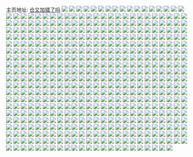 主页地址: [仓又加错了吗](https://weibo.com/u/2311704047) 
![](https://wx4.sinaimg.cn/mw2000/89c9cdefly1h9qezteb8qj21s02dchdt.jpg) 
![](https://wx4.sinaimg.cn/mw2000/89c9cdefly1h9qezuk4lmj22dc1s01kz.jpg) 
![](https://wx4.sinaimg.cn/mw2000/89c9cdefly1h9i42a53oaj22bz35su0y.jpg) 
![](https://wx4.sinaimg.cn/mw2000/89c9cdefly1h9i42bea6hj22c0340kjn.jpg) 
![](https://wx4.sinaimg.cn/mw2000/89c9cdefly1h9i42c28crj22c02c0x6p.jpg) 
![](https://wx4.sinaimg.cn/mw2000/89c9cdefly1h9i428u4fjj22c033z1kz.jpg) 
![](https://wx4.sinaimg.cn/mw2000/89c9cdefly1h9i42cxpouj21sc2dsqv5.jpg) 
![](https://wx4.sinaimg.cn/mw2000/89c9cdefly1h9i42e9kuoj22c0340qv7.jpg) 
![](https://wx4.sinaimg.cn/mw2000/89c9cdefly1h9i42fl4u0j22dc1s07wi.jpg) 
![](https://wx4.sinaimg.cn/mw2000/89c9cdefly1h9i42hqiljj22c0340b2c.jpg) 
![](https://wx4.sinaimg.cn/mw2000/89c9cdefly1h9i42k7mk2j22c0340npg.jpg) 
![](https://wx4.sinaimg.cn/mw2000/89c9cdefly1h9i42lyijwj21s02dc1ky.jpg) 
![](https://wx4.sinaimg.cn/mw2000/89c9cdefly1h9i42n1wv8j21s02dcu0x.jpg) 
![](https://wx4.sinaimg.cn/mw2000/89c9cdefly1h9i42oq44ij22c03401kz.jpg) 
![](https://wx4.sinaimg.cn/mw2000/89c9cdefly1h9i42qc6hdj22c0340qv7.jpg) 
![](https://wx4.sinaimg.cn/mw2000/89c9cdefly1h9i42s4rx0j22ps1j0qv5.jpg) 
![](https://wx4.sinaimg.cn/mw2000/89c9cdefly1h9i42sikwjj22ps1j0x6p.jpg) 
![](https://wx4.sinaimg.cn/mw2000/89c9cdefly1h9i42uc369j22c0340u0y.jpg) 
![](https://wx4.sinaimg.cn/mw2000/89c9cdefly1h9i42vghzcj22dc1s0b29.jpg) 
![](https://wx4.sinaimg.cn/mw2000/89c9cdefly1h8nknqzj4pj20tx1o5woq.jpg) 
![](https://wx4.sinaimg.cn/mw2000/89c9cdefly1h7ogd71exqj22c03404qr.jpg) 
![](https://wx4.sinaimg.cn/mw2000/89c9cdefly1h7ogd8zt8oj22c03401kz.jpg) 
![](https://wx4.sinaimg.cn/mw2000/89c9cdefly1h7ogdb7884j22c03407wj.jpg) 
![](https://wx4.sinaimg.cn/mw2000/89c9cdefly1h7ogdd6z3aj22c0340x6q.jpg) 
![](https://wx4.sinaimg.cn/mw2000/89c9cdefly1h7ogdg67lyj22c0340u0y.jpg) 
![](https://wx4.sinaimg.cn/mw2000/89c9cdefly1h7ogdhvim8j22c0340npe.jpg) 
![](https://wx4.sinaimg.cn/mw2000/89c9cdefly1h7ogdk320jj22c0340kjm.jpg) 
![](https://wx4.sinaimg.cn/mw2000/89c9cdefly1h7ogd52z9wj22c0340npe.jpg) 
![](https://wx4.sinaimg.cn/mw2000/89c9cdefly1h7ogdm8v5cj22c0340e82.jpg) 
![](https://wx4.sinaimg.cn/mw2000/89c9cdefly1h7ifo24y7aj22c0340x6q.jpg) 
![](https://wx4.sinaimg.cn/mw2000/89c9cdefly1h7ifo3m7voj22c03407wj.jpg) 
![](https://wx4.sinaimg.cn/mw2000/89c9cdefly1h5mu38valgj21kw1kwwnd.jpg) 
![](https://wx4.sinaimg.cn/mw2000/89c9cdefly1h5eo68v53dj20u014042q.jpg) 
![](https://wx4.sinaimg.cn/mw2000/89c9cdefly1h5eo69a8u1j20u0140q90.jpg) 
![](https://wx4.sinaimg.cn/mw2000/89c9cdefly1h5eo69pbg6j20u01400xh.jpg) 
![](https://wx4.sinaimg.cn/mw2000/89c9cdefly1h5eo6a1xl4j20ny0ny0x6.jpg) 
![](https://wx4.sinaimg.cn/mw2000/89c9cdefly1h5eo6ag5pmj20qj0qjdl5.jpg) 
![](https://wx4.sinaimg.cn/mw2000/89c9cdefly1h5eo6b8y3fj20qz0qz0y4.jpg) 
![](https://wx4.sinaimg.cn/mw2000/89c9cdefly1h59rmxlepnj20u00u0dnr.jpg) 
![](https://wx4.sinaimg.cn/mw2000/89c9cdefly1h59rmy5bvrj20u0140n47.jpg) 
![](https://wx4.sinaimg.cn/mw2000/89c9cdefly1h59rn8q3osj20u01syjyi.jpg) 
![](https://wx4.sinaimg.cn/mw2000/89c9cdefly1h59rnltgwrj20u0140dp4.jpg) 
![](https://wx4.sinaimg.cn/mw2000/89c9cdefly1h4siwm6ushj20u01syjvh.jpg) 
![](https://wx4.sinaimg.cn/mw2000/89c9cdefly1h4jnn62qqbj20wi0vygob.jpg) 
![](https://wx4.sinaimg.cn/mw2000/89c9cdefly1h480lv0948j22c03401kz.jpg) 
![](https://wx4.sinaimg.cn/mw2000/89c9cdefly1h33191q5xwj222a22a7wh.jpg) 
![](https://wx4.sinaimg.cn/mw2000/89c9cdefly1h33190j9ovj235s2dn1ky.jpg) 
![](https://wx4.sinaimg.cn/mw2000/89c9cdefly1h331949l81j22402407wi.jpg) 
![](https://wx4.sinaimg.cn/mw2000/89c9cdefly1h2iqqgiclxj22c0340kjl.jpg) 
![](https://wx4.sinaimg.cn/mw2000/89c9cdefly1h2iqqha6wkj22c0340b29.jpg) 
![](https://wx4.sinaimg.cn/mw2000/89c9cdefly1h2iqqixtvzj22c02c0b2a.jpg) 
![](https://wx4.sinaimg.cn/mw2000/89c9cdefly1h2iqqkg1n8j22c02c0e81.jpg) 
![](https://wx4.sinaimg.cn/mw2000/89c9cdefly1h2iqql9nuaj21vt1vt7wh.jpg) 
![](https://wx4.sinaimg.cn/mw2000/89c9cdefly1h2iqqr7oirj222s22sb29.jpg) 
![](https://wx4.sinaimg.cn/mw2000/89c9cdefly1h2iqqntg99j21kw1kwkjl.jpg) 
![](https://wx4.sinaimg.cn/mw2000/89c9cdefly1h2iqqog68yj21eg1eg1kx.jpg) 
![](https://wx4.sinaimg.cn/mw2000/89c9cdefly1h2iqqm6877j22c02e0qv5.jpg) 
![](https://wx4.sinaimg.cn/mw2000/89c9cdefly1h2iqqn0ib1j21kw1kw4qp.jpg) 
![](https://wx4.sinaimg.cn/mw2000/89c9cdefly1h2615ma3efj21kw11x7oe.jpg) 
![](https://wx4.sinaimg.cn/mw2000/89c9cdefly1h2615jk4mnj21kw11xtqc.jpg) 
![](https://wx4.sinaimg.cn/mw2000/89c9cdefly1h2615kksu2j21kw11xdul.jpg) 
![](https://wx4.sinaimg.cn/mw2000/89c9cdefly1h2615hw212j20ki0kiwi0.jpg) 
![](https://wx4.sinaimg.cn/mw2000/89c9cdefly1h1wtkckt7vj20wi1yctoz.jpg) 
![](https://wx4.sinaimg.cn/mw2000/89c9cdefly1h1c5kx1iufj21rz1rzb2a.jpg) 
![](https://wx4.sinaimg.cn/mw2000/89c9cdefly1h1c5l0hxq4j21rz1rzb2a.jpg) 
![](https://wx4.sinaimg.cn/mw2000/89c9cdefly1h1c5l2x1uvj21rz1rzhdu.jpg) 
![](https://wx4.sinaimg.cn/mw2000/89c9cdefly1h1c5l4scofj21s01rznpe.jpg) 
![](https://wx4.sinaimg.cn/mw2000/89c9cdefly1h1c5knw06yj21ly1ly7wh.jpg) 
![](https://wx4.sinaimg.cn/mw2000/89c9cdefly1h1c5l67tajj21rz1rz7wi.jpg) 
![](https://wx4.sinaimg.cn/mw2000/89c9cdefly1h1c5l8240mj21rz1rze81.jpg) 
![](https://wx4.sinaimg.cn/mw2000/89c9cdefly1h1c5kvcc9fj21rz1rze81.jpg) 
![](https://wx4.sinaimg.cn/mw2000/89c9cdefly1h1c5la9gqej21s01s07wi.jpg) 
![](https://wx4.sinaimg.cn/mw2000/89c9cdefly1h15zd88aqvj21sc2ds4n9.jpg) 
![](https://wx4.sinaimg.cn/mw2000/89c9cdefly1h15zd8mzocj21sc2ds7to.jpg) 
![](https://wx4.sinaimg.cn/mw2000/89c9cdefly1h15zd9a8xxj21sc2dsnpd.jpg) 
![](https://wx4.sinaimg.cn/mw2000/89c9cdefly1h15zdagrg4j21sc2dsnpd.jpg) 
![](https://wx4.sinaimg.cn/mw2000/89c9cdefly1h15zdb4q23j216o1kw7f6.jpg) 
![](https://wx4.sinaimg.cn/mw2000/89c9cdefly1h15zdbg7opj21sc2dsh7o.jpg) 
![](https://wx4.sinaimg.cn/mw2000/89c9cdefly1h15zd7sytxj20wi1cqwx3.jpg) 
![](https://wx4.sinaimg.cn/mw2000/89c9cdefgy1h0fh1pkbhuj22c03401ky.jpg) 
![](https://wx4.sinaimg.cn/mw2000/89c9cdefgy1h0fh1oiwx0j22c03401ky.jpg) 
![](https://wx4.sinaimg.cn/mw2000/89c9cdefgy1h0fh1qmp6zj22c0340x6p.jpg) 
![](https://wx4.sinaimg.cn/mw2000/89c9cdefgy1h0b345cqkmj21sc1indzl.jpg) 
![](https://wx4.sinaimg.cn/mw2000/89c9cdefgy1h0b345v3xnj21sb1jcqnc.jpg) 
![](https://wx4.sinaimg.cn/mw2000/89c9cdefgy1h0b346awe2j21sb1jak9f.jpg) 
![](https://wx4.sinaimg.cn/mw2000/89c9cdefgy1h0b346smurj21sb1mdh4c.jpg) 
![](https://wx4.sinaimg.cn/mw2000/89c9cdefgy1h0b347f16sj20wi0wh10h.jpg) 
![](https://wx4.sinaimg.cn/mw2000/89c9cdefgy1h0b3480ji4j20w20w2qae.jpg) 
![](https://wx4.sinaimg.cn/mw2000/89c9cdefgy1h0b348jgxwj20wi0wi10d.jpg) 
![](https://wx4.sinaimg.cn/mw2000/89c9cdefgy1h0b349a6z9j20wi17bak5.jpg) 
![](https://wx4.sinaimg.cn/mw2000/89c9cdefgy1h03rcatxybj21900u0h6t.jpg) 
![](https://wx4.sinaimg.cn/mw2000/89c9cdefgy1h03rc9cw6nj23402bznpf.jpg) 
![](https://wx4.sinaimg.cn/mw2000/89c9cdefgy1h03rcc3u9bj23402c0u0y.jpg) 
![](https://wx4.sinaimg.cn/mw2000/89c9cdefgy1h03rcde8onj23402c0hdu.jpg) 
![](https://wx4.sinaimg.cn/mw2000/89c9cdefly1gz4tmdxp2lj2278277x6p.jpg) 
![](https://wx4.sinaimg.cn/mw2000/89c9cdefly1gz4tmeoo7hj21a91a9nhn.jpg) 
![](https://wx4.sinaimg.cn/mw2000/89c9cdefly1gz4tmfljqnj21yf1yekjl.jpg) 
![](https://wx4.sinaimg.cn/mw2000/89c9cdefly1gz4tmgorg9j220a20aqv5.jpg) 
![](https://wx4.sinaimg.cn/mw2000/89c9cdefly1gz4tmjnq28j21k81k81kx.jpg) 
![](https://wx4.sinaimg.cn/mw2000/89c9cdefly1gz4tmifqfpj221k2q3b2a.jpg) 
![](https://wx4.sinaimg.cn/mw2000/89c9cdefly1gz4tml1kegj21kw1kwhd2.jpg) 
![](https://wx4.sinaimg.cn/mw2000/89c9cdefly1gz4tmmhvxuj22c02c07wi.jpg) 
![](https://wx4.sinaimg.cn/mw2000/89c9cdefly1gz4tmnhw3ej21w11w11kx.jpg) 
![](https://wx4.sinaimg.cn/mw2000/89c9cdefly1gz4tmcfqq6j22c02c04qq.jpg) 
![](https://wx4.sinaimg.cn/mw2000/89c9cdefly1gyvvbw41igj20y00y0wp4.jpg) 
![](https://wx4.sinaimg.cn/mw2000/89c9cdefly1gyvvc2ryxoj22c02bz1kx.jpg) 
![](https://wx4.sinaimg.cn/mw2000/89c9cdefly1gyvvc0tbd0j216o16naum.jpg) 
![](https://wx4.sinaimg.cn/mw2000/89c9cdefly1gyvvbwp2kej21tb1tb4qp.jpg) 
![](https://wx4.sinaimg.cn/mw2000/89c9cdefly1gyvvbz92grj22c02bz4qq.jpg) 
![](https://wx4.sinaimg.cn/mw2000/89c9cdefly1gyvvbxtyrqj22c02bz7wh.jpg) 
![](https://wx4.sinaimg.cn/mw2000/89c9cdefly1gyvvbvinxwj22c02bzkjm.jpg) 
![](https://wx4.sinaimg.cn/mw2000/89c9cdefly1gyvvc0a42wj22bz2bz1kx.jpg) 
![](https://wx4.sinaimg.cn/mw2000/89c9cdefly1gyvvc1o4bfj21kw1kv4qp.jpg) 
![](https://wx4.sinaimg.cn/mw2000/89c9cdefly1gypvtch16sj20tj0army3.jpg) 
![](https://wx4.sinaimg.cn/mw2000/89c9cdefly1gylt5jgp42j21i21i21ky.jpg) 
![](https://wx4.sinaimg.cn/mw2000/89c9cdefly1gylt5gs2anj2186186e81.jpg) 
![](https://wx4.sinaimg.cn/mw2000/89c9cdefly1gylt5kn6wfj21le1leb2a.jpg) 
![](https://wx4.sinaimg.cn/mw2000/89c9cdefly1gylt5ld4hlj210u10u1jj.jpg) 
![](https://wx4.sinaimg.cn/mw2000/89c9cdefly1gylt5mtfa7j21s02dcu0z.jpg) 
![](https://wx4.sinaimg.cn/mw2000/89c9cdefly1gylt5i5lydj22db1rzhdv.jpg) 
![](https://wx4.sinaimg.cn/mw2000/89c9cdefly1gylt6e6zp6j21rz1rzqv6.jpg) 
![](https://wx4.sinaimg.cn/mw2000/89c9cdefly1gylt6fvxokj22db1rzqv7.jpg) 
![](https://wx4.sinaimg.cn/mw2000/89c9cdefly1gylt6hb5x3j21nl1nle82.jpg) 
![](https://wx4.sinaimg.cn/mw2000/89c9cdefly1gyjdcmp9abj215r15rh1x.jpg) 
![](https://wx4.sinaimg.cn/mw2000/89c9cdefly1gyjdcnr6d4j21sc2ds1kx.jpg) 
![](https://wx4.sinaimg.cn/mw2000/89c9cdefly1gyjdcpax43j21sb21ux6p.jpg) 
![](https://wx4.sinaimg.cn/mw2000/89c9cdefly1gyjdcm66rhj21sc1scnpd.jpg) 
![](https://wx4.sinaimg.cn/mw2000/89c9cdefly1gyjdcqullgj20tz13zgxh.jpg) 
![](https://wx4.sinaimg.cn/mw2000/89c9cdefly1gyjdcq0carj20ok0oj45t.jpg) 
![](https://wx4.sinaimg.cn/mw2000/89c9cdefly1gyjdcrfod1j20ok1asdpy.jpg) 
![](https://wx4.sinaimg.cn/mw2000/89c9cdefly1gyjdcs7etdj20oj0wqtfj.jpg) 
![](https://wx4.sinaimg.cn/mw2000/89c9cdefly1gyjdcruvh1j20oj0wpwm8.jpg) 
![](https://wx4.sinaimg.cn/mw2000/89c9cdefly1gxzogd5p8ej21sy0u0n3w.jpg) 
![](https://wx4.sinaimg.cn/mw2000/89c9cdefly1gxzogxh1zpj21sy0u0gpo.jpg) 
![](https://wx4.sinaimg.cn/mw2000/89c9cdefly1gxzoh5x85mj21sy0u0n0t.jpg) 
![](https://wx4.sinaimg.cn/mw2000/89c9cdefly1gxzohoo5icj21sy0u0n0v.jpg) 
![](https://wx4.sinaimg.cn/mw2000/89c9cdefly1gxzoihbqjqj21sy0u0jvh.jpg) 
![](https://wx4.sinaimg.cn/mw2000/89c9cdefly1gxzoibvi07j21sy0u0gpx.jpg) 
![](https://wx4.sinaimg.cn/mw2000/89c9cdefly1gxzoimd6urj21sy0u010y.jpg) 
![](https://wx4.sinaimg.cn/mw2000/89c9cdefly1gxzog6e2soj21sy0u00yu.jpg) 
![](https://wx4.sinaimg.cn/mw2000/89c9cdefly1gxzoirb7d4j21sy0u0446.jpg) 
![](https://wx4.sinaimg.cn/mw2000/89c9cdefly1gxzoiwdu1kj21sy0u0dlk.jpg) 
![](https://wx4.sinaimg.cn/mw2000/89c9cdefly1gxs6nvpz4sj20wi1ychdt.jpg) 
![](https://wx4.sinaimg.cn/mw2000/89c9cdefly1gxs6ntgbnnj20wi1yctrb.jpg) 
![](https://wx4.sinaimg.cn/mw2000/89c9cdefly1gxs6nx4m61j20wi1yc7wh.jpg) 
![](https://wx4.sinaimg.cn/mw2000/89c9cdefly1gxq6xi5ofcj20u01hc4b2.jpg) 
![](https://wx4.sinaimg.cn/mw2000/89c9cdefly1gxp684itpuj21c91schdt.jpg) 
![](https://wx4.sinaimg.cn/mw2000/89c9cdefly1gxp69ge1e4j22db1rye81.jpg) 
![](https://wx4.sinaimg.cn/mw2000/89c9cdefly1gxp696scj8j22db1rze81.jpg) 
![](https://wx4.sinaimg.cn/mw2000/89c9cdefly1gxp68qyl8uj22db1rze81.jpg) 
![](https://wx4.sinaimg.cn/mw2000/89c9cdefly1gxp69tanihj22db1ryu0x.jpg) 
![](https://wx4.sinaimg.cn/mw2000/89c9cdefly1gxp68xyrb1j22db1rzhdt.jpg) 
![](https://wx4.sinaimg.cn/mw2000/89c9cdefly1gxp67yqjfaj22db1rzx6p.jpg) 
![](https://wx4.sinaimg.cn/mw2000/89c9cdefly1gxp68lp2tjj22db1rzkjl.jpg) 
![](https://wx4.sinaimg.cn/mw2000/89c9cdefly1gxp69zzlltj22db1rz1ky.jpg) 
![](https://wx4.sinaimg.cn/mw2000/89c9cdefly1gxp68g5vpqj21rh1rhhdt.jpg) 
![](https://wx4.sinaimg.cn/mw2000/89c9cdefly1gxp68ajlqgj21c91scb29.jpg) 
![](https://wx4.sinaimg.cn/mw2000/89c9cdefly1gxp6a9xhkcj22db1rzu0x.jpg) 
![](https://wx4.sinaimg.cn/mw2000/89c9cdefly1gwwdw7449kj20u00u0n2x.jpg) 
![](https://wx4.sinaimg.cn/mw2000/89c9cdefly1gwwdw84mh3j20u00u0afs.jpg) 
![](https://wx4.sinaimg.cn/mw2000/89c9cdefly1gwwdw8j80yj20u00u0wkc.jpg) 
![](https://wx4.sinaimg.cn/mw2000/89c9cdefly1gwwdwdmff7j20u014046x.jpg) 
![](https://wx4.sinaimg.cn/mw2000/89c9cdefly1gwwdwf12y9j20u014046s.jpg) 
![](https://wx4.sinaimg.cn/mw2000/89c9cdefly1gwwdw90a85j20u00u0tfd.jpg) 
![](https://wx4.sinaimg.cn/mw2000/89c9cdefly1gwwdw9lhxtj20u00u00yz.jpg) 
![](https://wx4.sinaimg.cn/mw2000/89c9cdefly1gwwdwaq465j20u00u0ah6.jpg) 
![](https://wx4.sinaimg.cn/mw2000/89c9cdefly1gwwdwc4jwkj20u00u0qaf.jpg) 
![](https://wx4.sinaimg.cn/mw2000/89c9cdefly1gwhd8tmxyoj21400u0jwc.jpg) 
![](https://wx4.sinaimg.cn/mw2000/89c9cdefly1gwhd8upht4j20u014042q.jpg) 
![](https://wx4.sinaimg.cn/mw2000/89c9cdefly1gwhd8v4geyj20u014079r.jpg) 
![](https://wx4.sinaimg.cn/mw2000/89c9cdefly1gwhd8szf5oj20u01407au.jpg) 
![](https://wx4.sinaimg.cn/mw2000/89c9cdefly1gwhd8vx1bvj21400u0jx7.jpg) 
![](https://wx4.sinaimg.cn/mw2000/89c9cdefly1gwhd8ws3rrj20u0140gyo.jpg) 
![](https://wx4.sinaimg.cn/mw2000/89c9cdefly1gwhd8xxlsoj20u0140dsw.jpg) 
![](https://wx4.sinaimg.cn/mw2000/89c9cdefly1gwhd8yvy8ej21400u0qdv.jpg) 
![](https://wx4.sinaimg.cn/mw2000/89c9cdefly1gwhd900oaxj20u0140wpf.jpg) 
![](https://wx4.sinaimg.cn/mw2000/002wrFP9gy1gvhufrireij62c02c0nna02.jpg) 
![](https://wx4.sinaimg.cn/mw2000/002wrFP9gy1gvhufu31oij62c02c0qv502.jpg) 
![](https://wx4.sinaimg.cn/mw2000/002wrFP9gy1gvhufxnkr5j62c02c0kcm02.jpg) 
![](https://wx4.sinaimg.cn/mw2000/002wrFP9gy1gvhufz0uiij62c02c0u0s02.jpg) 
![](https://wx4.sinaimg.cn/mw2000/002wrFP9gy1guxerrowq8j62c0340u0z02.jpg) 
![](https://wx4.sinaimg.cn/mw2000/002wrFP9gy1gum3s73qd9j60u0140tfa02.jpg) 
![](https://wx4.sinaimg.cn/mw2000/002wrFP9gy1gum3s7u8xqj60u01400z502.jpg) 
![](https://wx4.sinaimg.cn/mw2000/002wrFP9gy1gum3s6fxmuj60u0140ago02.jpg) 
![](https://wx4.sinaimg.cn/mw2000/002wrFP9gy1gum3sih4joj60u00u0dmh02.jpg) 
![](https://wx4.sinaimg.cn/mw2000/002wrFP9gy1gujpy6n5tkj60u0191tch02.jpg) 
![](https://wx4.sinaimg.cn/mw2000/002wrFP9gy1gujpy76taij60u0191n0h02.jpg) 
![](https://wx4.sinaimg.cn/mw2000/002wrFP9gy1gujpy8gqncj60u0191tcc02.jpg) 
![](https://wx4.sinaimg.cn/mw2000/002wrFP9gy1gujpy62orqj60u019177u02.jpg) 
![](https://wx4.sinaimg.cn/mw2000/002wrFP9gy1gujpy803grj60u0191whh02.jpg) 
![](https://wx4.sinaimg.cn/mw2000/002wrFP9gy1gujpy8wme6j60u0191juc02.jpg) 
![](https://wx4.sinaimg.cn/mw2000/002wrFP9gy1gujpy9eu71j60u0191te102.jpg) 
![](https://wx4.sinaimg.cn/mw2000/002wrFP9gy1gujpy9xxypj60u0191te202.jpg) 
![](https://wx4.sinaimg.cn/mw2000/002wrFP9gy1gujpyahcg2j60u0191do602.jpg) 
![](https://wx4.sinaimg.cn/mw2000/002wrFP9gy1gue4hflpc0j62c02c0e8202.jpg) 
![](https://wx4.sinaimg.cn/mw2000/002wrFP9gy1gue4hh437fj62c02c0npd02.jpg) 
![](https://wx4.sinaimg.cn/mw2000/002wrFP9gy1guduityqvaj60u0140wpj02.jpg) 
![](https://wx4.sinaimg.cn/mw2000/002wrFP9gy1guda7p04u6j62c0340b2a02.jpg) 
![](https://wx4.sinaimg.cn/mw2000/002wrFP9gy1guda7qdvqsj62c0340b2a02.jpg) 
![](https://wx4.sinaimg.cn/mw2000/002wrFP9gy1guda7s50a2j62c0340hdu02.jpg) 
![](https://wx4.sinaimg.cn/mw2000/002wrFP9gy1guda7tp2s3j62c0340b2a02.jpg) 
![](https://wx4.sinaimg.cn/mw2000/002wrFP9gy1gubbs9n37oj60u014046o02.jpg) 
![](https://wx4.sinaimg.cn/mw2000/002wrFP9gy1gubbsa12s5j60u0140qbc02.jpg) 
![](https://wx4.sinaimg.cn/mw2000/002wrFP9gy1gubbsahygrj60u0140n5e02.jpg) 
![](https://wx4.sinaimg.cn/mw2000/002wrFP9gy1gubbsb1sukj60u0140qaw02.jpg) 
![](https://wx4.sinaimg.cn/mw2000/002wrFP9gy1gubbsbf3x8j60u014046v02.jpg) 
![](https://wx4.sinaimg.cn/mw2000/002wrFP9gy1gubbsbv82tj60u00u010j02.jpg) 
![](https://wx4.sinaimg.cn/mw2000/002wrFP9gy1gubbscbcsdj60u00u0do202.jpg) 
![](https://wx4.sinaimg.cn/mw2000/002wrFP9gy1gubbscujwjj60u00u010y02.jpg) 
![](https://wx4.sinaimg.cn/mw2000/002wrFP9gy1gubbsd9oagj60u01407dx02.jpg) 
![](https://wx4.sinaimg.cn/mw2000/002wrFP9gy1gubbsdoppcj60u00u046e02.jpg) 
![](https://wx4.sinaimg.cn/mw2000/002wrFP9gy1gu7b2v3851j60u00u0te002.jpg) 
![](https://wx4.sinaimg.cn/mw2000/002wrFP9gy1gu7b2vr8r5j60u00u0n3102.jpg) 
![](https://wx4.sinaimg.cn/mw2000/002wrFP9gy1gu7b2ueurdj60u00u043z02.jpg) 
![](https://wx4.sinaimg.cn/mw2000/002wrFP9gy1gu7b2wcppzj60u00u0alf02.jpg) 
![](https://wx4.sinaimg.cn/mw2000/002wrFP9gy1gu7b2wyjq1j60u00u0n8l02.jpg) 
![](https://wx4.sinaimg.cn/mw2000/002wrFP9gy1gu7b2xl9f7j60u00u0wp602.jpg) 
![](https://wx4.sinaimg.cn/mw2000/002wrFP9gy1gu7b2y8v6tj60u00u0gqt02.jpg) 
![](https://wx4.sinaimg.cn/mw2000/002wrFP9gy1gu7b2yrvipj60u00u010c02.jpg) 
![](https://wx4.sinaimg.cn/mw2000/002wrFP9gy1gu7b2zb76wj60u00u0qa202.jpg) 
![](https://wx4.sinaimg.cn/mw2000/002wrFP9gy1gu7b2zy2zzj60u00u044h02.jpg) 
![](https://wx4.sinaimg.cn/mw2000/002wrFP9gy1gu53r29x8nj61rz1rze8102.jpg) 
![](https://wx4.sinaimg.cn/mw2000/002wrFP9gy1gu53qnqu9rj62dc1s04qq02.jpg) 
![](https://wx4.sinaimg.cn/mw2000/002wrFP9gy1gu53qq6dc7j62dc1s04qq02.jpg) 
![](https://wx4.sinaimg.cn/mw2000/002wrFP9gy1gu53qusdq4j62dc1uaqv502.jpg) 
![](https://wx4.sinaimg.cn/mw2000/002wrFP9gy1gu53qsgcnxj62dc1s0kjl02.jpg) 
![](https://wx4.sinaimg.cn/mw2000/002wrFP9gy1gu53qzk9qmj62dc1s0npd02.jpg) 
![](https://wx4.sinaimg.cn/mw2000/002wrFP9gy1gu53r0fon1j62dc1s0hdt02.jpg) 
![](https://wx4.sinaimg.cn/mw2000/002wrFP9gy1gu53qli5xgj62dc1s0b2902.jpg) 
![](https://wx4.sinaimg.cn/mw2000/002wrFP9gy1gu53rhl4j8j62dc1s0npd02.jpg) 
![](https://wx4.sinaimg.cn/mw2000/002wrFP9gy1gu0braacylj62c02c0qv502.jpg) 
![](https://wx4.sinaimg.cn/mw2000/002wrFP9gy1gu0br96c2sj62c02c0kjl02.jpg) 
![](https://wx4.sinaimg.cn/mw2000/002wrFP9gy1gtydf5oovdj60u00u00ym02.jpg) 
![](https://wx4.sinaimg.cn/mw2000/002wrFP9gy1gtydf6agfbj60u00u0dnz02.jpg) 
![](https://wx4.sinaimg.cn/mw2000/002wrFP9gy1gtydf6udjfj60u00u0dni02.jpg) 
![](https://wx4.sinaimg.cn/mw2000/002wrFP9gy1gtydf7j55aj60u00u0dm202.jpg) 
![](https://wx4.sinaimg.cn/mw2000/002wrFP9gy1gtydf833rdj60u00u079w02.jpg) 
![](https://wx4.sinaimg.cn/mw2000/002wrFP9gy1gtydf8km1aj60u00u079802.jpg) 
![](https://wx4.sinaimg.cn/mw2000/002wrFP9gy1gtydf92pghj60u00u0gso02.jpg) 
![](https://wx4.sinaimg.cn/mw2000/002wrFP9gy1gtydf9ou6fj60u00u0n2402.jpg) 
![](https://wx4.sinaimg.cn/mw2000/002wrFP9gy1gtydfaaitxj60u00u0wo802.jpg) 
![](https://wx4.sinaimg.cn/mw2000/002wrFP9gy1gtydfawt1qj60u00u079f02.jpg) 
![](https://wx4.sinaimg.cn/mw2000/002wrFP9gy1gtydfbgyhbj60u00u0n0v02.jpg) 
![](https://wx4.sinaimg.cn/mw2000/002wrFP9gy1gtydfbwfpfj60u00u077f02.jpg) 
![](https://wx4.sinaimg.cn/mw2000/002wrFP9gy1gtydfclc06j60u00u042z02.jpg) 
![](https://wx4.sinaimg.cn/mw2000/002wrFP9gy1gtydfd5a7hj60u00u0tb802.jpg) 
![](https://wx4.sinaimg.cn/mw2000/002wrFP9gy1gtydfdo040j60u00u0tct02.jpg) 
![](https://wx4.sinaimg.cn/mw2000/002wrFP9gy1gtydfe7yubj60u00u078o02.jpg) 
![](https://wx4.sinaimg.cn/mw2000/002wrFP9gy1gtydfeosj2j60u00u00vz02.jpg) 
![](https://wx4.sinaimg.cn/mw2000/002wrFP9gy1gtwngyylskj60u00u048r02.jpg) 
![](https://wx4.sinaimg.cn/mw2000/002wrFP9gy1gtwngzeuhyj60u00u0gsn02.jpg) 
![](https://wx4.sinaimg.cn/mw2000/002wrFP9gy1gtwngzuj8pj60u00u045m02.jpg) 
![](https://wx4.sinaimg.cn/mw2000/89c9cdefly1gtc4kz73r7j21sc2dsb2a.jpg) 
![](https://wx4.sinaimg.cn/mw2000/89c9cdefly1gtc4l0ozhyj21sc2dsb2a.jpg) 
![](https://wx4.sinaimg.cn/mw2000/89c9cdefly1gtc4kxonv7j22c0340hdu.jpg) 
![](https://wx4.sinaimg.cn/mw2000/89c9cdefly1gt72qtn01wj21s02dcu0x.jpg) 
![](https://wx4.sinaimg.cn/mw2000/89c9cdefly1gt72qxc1b8j21s02dcqv5.jpg) 
![](https://wx4.sinaimg.cn/mw2000/002wrFP9ly1gt72r1064jj61s02dchdt02.jpg) 
![](https://wx4.sinaimg.cn/mw2000/89c9cdefly1gt72r4ahocj21s02dcnpd.jpg) 
![](https://wx4.sinaimg.cn/mw2000/89c9cdefly1gt72qqit1bj21s02dcnpd.jpg) 
![](https://wx4.sinaimg.cn/mw2000/89c9cdefly1gt72r8hdilj22c02c07wj.jpg) 
![](https://wx4.sinaimg.cn/mw2000/89c9cdefly1gt6b4zcoqzj22c0340u0y.jpg) 
![](https://wx4.sinaimg.cn/mw2000/89c9cdefly1gsxzn6omzvj22c0340hdt.jpg) 
![](https://wx4.sinaimg.cn/mw2000/89c9cdefly1gsxzn7tl93j22c0340u0x.jpg) 
![](https://wx4.sinaimg.cn/mw2000/89c9cdefly1gsxzn5dsz9j22c03401kx.jpg) 
![](https://wx4.sinaimg.cn/mw2000/89c9cdefly1gsxzn92p4fj22c0340u0x.jpg) 
![](https://wx4.sinaimg.cn/mw2000/89c9cdefly1gsxznaupfsj22c02c0e83.jpg) 
![](https://wx4.sinaimg.cn/mw2000/002wrFP9ly1gsxzndl9lbj62c02c0kjn02.jpg) 
![](https://wx4.sinaimg.cn/mw2000/89c9cdefly1gsxznf9azmj22c02c0x6p.jpg) 
![](https://wx4.sinaimg.cn/mw2000/89c9cdefly1gsxznkhnpmj22c02c0npf.jpg) 
![](https://wx4.sinaimg.cn/mw2000/89c9cdefly1gsxjio68pbj20n00uo77y.jpg) 
![](https://wx4.sinaimg.cn/mw2000/89c9cdefly1gsxjioq7muj20n00uojwi.jpg) 
![](https://wx4.sinaimg.cn/mw2000/89c9cdefly1gsxjip5gf0j20n00uoq87.jpg) 
![](https://wx4.sinaimg.cn/mw2000/89c9cdefly1gsxjipbyw1j20n00uowjb.jpg) 
![](https://wx4.sinaimg.cn/mw2000/89c9cdefly1gsxjipu4zhj20n00uon2i.jpg) 
![](https://wx4.sinaimg.cn/mw2000/89c9cdefly1gsxjinwvq7j20n00uo42w.jpg) 
![](https://wx4.sinaimg.cn/mw2000/89c9cdefly1gsl3ib49rrj22c0340qv5.jpg) 
![](https://wx4.sinaimg.cn/mw2000/89c9cdefly1gsl3ich5ydj23402c07wi.jpg) 
![](https://wx4.sinaimg.cn/mw2000/89c9cdefly1gsl3idw2x8j23402c0npd.jpg) 
![](https://wx4.sinaimg.cn/mw2000/89c9cdefly1gsl3ifidp4j23402c0x6p.jpg) 
![](https://wx4.sinaimg.cn/mw2000/89c9cdefly1gsl3igy72tj23402c0u0x.jpg) 
![](https://wx4.sinaimg.cn/mw2000/89c9cdefly1gsl3ii1nwij21sg2ds7rf.jpg) 
![](https://wx4.sinaimg.cn/mw2000/89c9cdefgy1gshj00khcxj20u00u0qan.jpg) 
![](https://wx4.sinaimg.cn/mw2000/89c9cdefgy1gsgvg662s3j22c03404qq.jpg) 
![](https://wx4.sinaimg.cn/mw2000/89c9cdefgy1gsgvga3mz1j21sc2ds1ky.jpg) 
![](https://wx4.sinaimg.cn/mw2000/89c9cdefgy1gsgvg1qgyzj21sc2dsu0x.jpg) 
![](https://wx4.sinaimg.cn/mw2000/002wrFP9gy1gsgvgbp3opj61j02psh4l02.jpg) 
![](https://wx4.sinaimg.cn/mw2000/89c9cdefgy1gsgvghjyu0j22c0340npd.jpg) 
![](https://wx4.sinaimg.cn/mw2000/89c9cdefgy1gsgvge4o4oj21sg2ds4qp.jpg) 
![](https://wx4.sinaimg.cn/mw2000/89c9cdefgy1gsgvglgkszj22ds1scx6p.jpg) 
![](https://wx4.sinaimg.cn/mw2000/89c9cdefgy1gsgvgopv4ej22ds1scb29.jpg) 
![](https://wx4.sinaimg.cn/mw2000/89c9cdefgy1gsgvgsz321j22ds1scqv5.jpg) 
![](https://wx4.sinaimg.cn/mw2000/89c9cdefgy1gscdlf61owj20u00za79c.jpg) 
![](https://wx4.sinaimg.cn/mw2000/89c9cdefgy1gsb24gp1s8j20u0140n1i.jpg) 
![](https://wx4.sinaimg.cn/mw2000/89c9cdefgy1gs6g5fil0jj20u00u0gsz.jpg) 
![](https://wx4.sinaimg.cn/mw2000/89c9cdefgy1gs6g5ggn71j20u00u0wld.jpg) 
![](https://wx4.sinaimg.cn/mw2000/89c9cdefgy1gs6g5gx38jj20u00u07b4.jpg) 
![](https://wx4.sinaimg.cn/mw2000/89c9cdefgy1gs6g5hi08aj20u00u07b1.jpg) 
![](https://wx4.sinaimg.cn/mw2000/89c9cdefgy1gs6g5iy1uhj20u00u0n4g.jpg) 
![](https://wx4.sinaimg.cn/mw2000/89c9cdefgy1gs6g5ihh96j20u0140157.jpg) 
![](https://wx4.sinaimg.cn/mw2000/89c9cdefgy1gs6g5ed57oj21400u046x.jpg) 
![](https://wx4.sinaimg.cn/mw2000/89c9cdefgy1gs6g5jhr27j21400u049k.jpg) 
![](https://wx4.sinaimg.cn/mw2000/89c9cdefgy1gs6g5k7881j21400u04cq.jpg) 
![](https://wx4.sinaimg.cn/mw2000/89c9cdefgy1gs2v1k3yscj21ha0u0k70.jpg) 
![](https://wx4.sinaimg.cn/mw2000/002wrFP9gy1gs2v1knxt0j61ha0u0wt402.jpg) 
![](https://wx4.sinaimg.cn/mw2000/89c9cdefgy1gs2v1l3877j20u00u0118.jpg) 
![](https://wx4.sinaimg.cn/mw2000/89c9cdefgy1gs2v1lh0qej20u00u0q9u.jpg) 
![](https://wx4.sinaimg.cn/mw2000/89c9cdefgy1gs2v1m0dshj21400u0wqg.jpg) 
![](https://wx4.sinaimg.cn/mw2000/89c9cdefgy1gs2v1nat3vj20u0190gx5.jpg) 
![](https://wx4.sinaimg.cn/mw2000/89c9cdefgy1gs2v1mt5waj20u0190n7r.jpg) 
![](https://wx4.sinaimg.cn/mw2000/89c9cdefgy1gs2v1nxm9gj20u0190gvv.jpg) 
![](https://wx4.sinaimg.cn/mw2000/002wrFP9gy1gs2v1oi97sj60u0190wtx02.jpg) 
![](https://wx4.sinaimg.cn/mw2000/89c9cdefgy1gs2v1pdvrmj21900u0tfu.jpg) 
![](https://wx4.sinaimg.cn/mw2000/89c9cdefgy1grz49jeo65j20u01400y2.jpg) 
![](https://wx4.sinaimg.cn/mw2000/89c9cdefgy1grz49iz643j20u0140q8l.jpg) 
![](https://wx4.sinaimg.cn/mw2000/89c9cdefgy1grz49kfw00j20u00u078u.jpg) 
![](https://wx4.sinaimg.cn/mw2000/89c9cdefgy1grz49jt7l6j20u0140ajy.jpg) 
![](https://wx4.sinaimg.cn/mw2000/89c9cdefgy1gryenkp055j21400u0wlc.jpg) 
![](https://wx4.sinaimg.cn/mw2000/89c9cdefgy1gryenlxquij20u0140qay.jpg) 
![](https://wx4.sinaimg.cn/mw2000/89c9cdefgy1gryenjafcyj20u00wq78p.jpg) 
![](https://wx4.sinaimg.cn/mw2000/89c9cdefgy1gryenmpfqrj21400u045w.jpg) 
![](https://wx4.sinaimg.cn/mw2000/89c9cdefgy1gryenjzantj20u0140n5k.jpg) 
![](https://wx4.sinaimg.cn/mw2000/89c9cdefgy1gryenl6ffoj20u0140thc.jpg) 
![](https://wx4.sinaimg.cn/mw2000/89c9cdefgy1grtpwbrddij20u00u0te3.jpg) 
![](https://wx4.sinaimg.cn/mw2000/89c9cdefgy1grtpwc6759j20u01407bn.jpg) 
![](https://wx4.sinaimg.cn/mw2000/89c9cdefgy1grtpwdw3lwj20u0140dmo.jpg) 
![](https://wx4.sinaimg.cn/mw2000/89c9cdefgy1grivah53bwj20u01407b4.jpg) 
![](https://wx4.sinaimg.cn/mw2000/89c9cdefgy1grivago0kvj20u0141qc5.jpg) 
![](https://wx4.sinaimg.cn/mw2000/89c9cdefgy1grivakgq0bj20u0141arl.jpg) 
![](https://wx4.sinaimg.cn/mw2000/89c9cdefgy1grivahjbwtj20u00u0grd.jpg) 
![](https://wx4.sinaimg.cn/mw2000/89c9cdefgy1grivai1cojj20u00u0wlw.jpg) 
![](https://wx4.sinaimg.cn/mw2000/89c9cdefgy1grivaiglskj20u00u0dmu.jpg) 
![](https://wx4.sinaimg.cn/mw2000/89c9cdefgy1grivaj3jn6j20u00u00y0.jpg) 
![](https://wx4.sinaimg.cn/mw2000/89c9cdefgy1grivajfqkmj20u00u00yy.jpg) 
![](https://wx4.sinaimg.cn/mw2000/89c9cdefgy1grivajtgjfj20u00u0afm.jpg) 
![](https://wx4.sinaimg.cn/mw2000/89c9cdefgy1grcvu8aobrj20u01hc150.jpg) 
![](https://wx4.sinaimg.cn/mw2000/89c9cdefgy1grcvu7c6q0j21hc0u0133.jpg) 
![](https://wx4.sinaimg.cn/mw2000/89c9cdefgy1grcvu8w5n3j20u0140k25.jpg) 
![](https://wx4.sinaimg.cn/mw2000/89c9cdefgy1grcvu9huovj21hc0u0tho.jpg) 
![](https://wx4.sinaimg.cn/mw2000/002wrFP9gy1grcvua0a3sj61400u0k2o02.jpg) 
![](https://wx4.sinaimg.cn/mw2000/89c9cdefgy1grcvuc6fz5j21400u0n6i.jpg) 
![](https://wx4.sinaimg.cn/mw2000/89c9cdefgy1grcvuaqlryj21400u04ah.jpg) 
![](https://wx4.sinaimg.cn/mw2000/89c9cdefgy1grcvu6ut97j21400u0n8n.jpg) 
![](https://wx4.sinaimg.cn/mw2000/89c9cdefgy1grcvubgfb0j21400u012o.jpg) 
![](https://wx4.sinaimg.cn/mw2000/89c9cdefgy1gr81uaxlhpj20u014045l.jpg) 
![](https://wx4.sinaimg.cn/mw2000/89c9cdefgy1gr81ubcpiyj20u01407bf.jpg) 
![](https://wx4.sinaimg.cn/mw2000/89c9cdefgy1gr81ubtb8xj20u00u0wlc.jpg) 
![](https://wx4.sinaimg.cn/mw2000/89c9cdefgy1gr81ucemflj20u00u0afk.jpg) 
![](https://wx4.sinaimg.cn/mw2000/89c9cdefgy1gr81ucv5k0j20u00u044g.jpg) 
![](https://wx4.sinaimg.cn/mw2000/89c9cdefgy1gr81udbsb6j20u00u0gpn.jpg) 
![](https://wx4.sinaimg.cn/mw2000/89c9cdefgy1gr81udrs7dj20u00u00tv.jpg) 
![](https://wx4.sinaimg.cn/mw2000/89c9cdefgy1gr81ue6swrj20u00u0jsi.jpg) 
![](https://wx4.sinaimg.cn/mw2000/89c9cdefgy1gr81uelolyj20u00u0tai.jpg) 
![](https://wx4.sinaimg.cn/mw2000/89c9cdefgy1gr45vaefx5j20u01sykjq.jpg) 
![](https://wx4.sinaimg.cn/mw2000/89c9cdefgy1gr44v3an9gj20u0140ahf.jpg) 
![](https://wx4.sinaimg.cn/mw2000/89c9cdefgy1gr44v3qym2j20u0140qb1.jpg) 
![](https://wx4.sinaimg.cn/mw2000/89c9cdefgy1gr44v2vg5nj20u0140q9x.jpg) 
![](https://wx4.sinaimg.cn/mw2000/89c9cdefgy1gr44v4at7pj21400u0ai6.jpg) 
![](https://wx4.sinaimg.cn/mw2000/89c9cdefgy1gr44v55zqqj21400u0153.jpg) 
![](https://wx4.sinaimg.cn/mw2000/89c9cdefgy1gr44v5ocwsj21hc0u0ds2.jpg) 
![](https://wx4.sinaimg.cn/mw2000/89c9cdefgy1gr44v626ncj21hc0u0agq.jpg) 
![](https://wx4.sinaimg.cn/mw2000/89c9cdefgy1gr44vilmvuj20u0140jvt.jpg) 
![](https://wx4.sinaimg.cn/mw2000/89c9cdefgy1gr44vjpbhlj20u0140q90.jpg) 
![](https://wx4.sinaimg.cn/mw2000/89c9cdefgy1gr1ziz5jvmj20u0140wo9.jpg) 
![](https://wx4.sinaimg.cn/mw2000/89c9cdefgy1gr1zizuyxjj21400u0wk6.jpg) 
![](https://wx4.sinaimg.cn/mw2000/89c9cdefgy1gr1zj0bh88j20u0140k0w.jpg) 
![](https://wx4.sinaimg.cn/mw2000/89c9cdefgy1gr1zj0qd78j21400u0qbz.jpg) 
![](https://wx4.sinaimg.cn/mw2000/89c9cdefgy1gr1zjm5q03j21900u0qaq.jpg) 
![](https://wx4.sinaimg.cn/mw2000/89c9cdefgy1gr1zj1eeanj21400u0dp7.jpg) 
![](https://wx4.sinaimg.cn/mw2000/89c9cdefgy1gr1zj25skwj21400u0tfe.jpg) 
![](https://wx4.sinaimg.cn/mw2000/002wrFP9gy1gr1zjmn97hj60u0140n8y02.jpg) 
![](https://wx4.sinaimg.cn/mw2000/89c9cdefgy1gr1zjlrc1uj21400u07gd.jpg) 
![](https://wx4.sinaimg.cn/mw2000/89c9cdefgy1gr1t6mtd34j20u00u0ahh.jpg) 
![](https://wx4.sinaimg.cn/mw2000/002wrFP9gy1gr1t6naitaj60u00u0gs702.jpg) 
![](https://wx4.sinaimg.cn/mw2000/89c9cdefgy1gr0h4hbxl2j20u0190442.jpg) 
![](https://wx4.sinaimg.cn/mw2000/89c9cdefgy1gr0h4hnowtj20u0190q7m.jpg) 
![](https://wx4.sinaimg.cn/mw2000/89c9cdefgy1gr0h4gymjlj20u0190n07.jpg) 
![](https://wx4.sinaimg.cn/mw2000/89c9cdefgy1gr0h4i1b1lj20u0190djl.jpg) 
![](https://wx4.sinaimg.cn/mw2000/89c9cdefgy1gr0h4kcbedj20u0190gpa.jpg) 
![](https://wx4.sinaimg.cn/mw2000/89c9cdefgy1gr0h4if0yxj20u014046f.jpg) 
![](https://wx4.sinaimg.cn/mw2000/89c9cdefgy1gr0h4ixx0gj21hc0u0k0k.jpg) 
![](https://wx4.sinaimg.cn/mw2000/89c9cdefgy1gr0h4jwyk1j20u0140tfj.jpg) 
![](https://wx4.sinaimg.cn/mw2000/89c9cdefgy1gr0h4jd2lmj20u00u0qd3.jpg) 
![](https://wx4.sinaimg.cn/mw2000/89c9cdefgy1gqscm28vmpj20u00u0gt9.jpg) 
![](https://wx4.sinaimg.cn/mw2000/89c9cdefgy1gqscm2xf24j20u00u010a.jpg) 
![](https://wx4.sinaimg.cn/mw2000/89c9cdefgy1gqscm3lu0oj21400u07dq.jpg) 
![](https://wx4.sinaimg.cn/mw2000/89c9cdefgy1gqscm1l8puj21400u0dpd.jpg) 
![](https://wx4.sinaimg.cn/mw2000/89c9cdefgy1gqscm54tfij21400u0zv9.jpg) 
![](https://wx4.sinaimg.cn/mw2000/89c9cdefgy1gqscm5rfagj21400u07fd.jpg) 
![](https://wx4.sinaimg.cn/mw2000/89c9cdefgy1gqscm68oigj20u01407cy.jpg) 
![](https://wx4.sinaimg.cn/mw2000/89c9cdefgy1gqscm8w50cj20u01syu11.jpg) 
![](https://wx4.sinaimg.cn/mw2000/89c9cdefgy1gqscm9itncj20u014044u.jpg) 
![](https://wx4.sinaimg.cn/mw2000/89c9cdefgy1gqpz8cpdv0j23402c0kjm.jpg) 
![](https://wx4.sinaimg.cn/mw2000/89c9cdefgy1gqpz8bjr3mj22ds1schdu.jpg) 
![](https://wx4.sinaimg.cn/mw2000/89c9cdefgy1gqpz8f5up9j22ds1scx6p.jpg) 
![](https://wx4.sinaimg.cn/mw2000/89c9cdefgy1gqpz8090rxj23402c07r0.jpg) 
![](https://wx4.sinaimg.cn/mw2000/89c9cdefgy1gqpz8228llj23402c0h9g.jpg) 
![](https://wx4.sinaimg.cn/mw2000/89c9cdefgy1gqpz842cvzj23402c0qv6.jpg) 
![](https://wx4.sinaimg.cn/mw2000/89c9cdefgy1gqpz88fh1qj22c0340hdv.jpg) 
![](https://wx4.sinaimg.cn/mw2000/89c9cdefgy1gqpz86goovj23402c01cr.jpg) 
![](https://wx4.sinaimg.cn/mw2000/89c9cdefgy1gqpz8a39raj22c0340hdv.jpg) 
![](https://wx4.sinaimg.cn/mw2000/89c9cdefgy1gqpz8gn31tj20rs2bcqv5.jpg) 
![](https://wx4.sinaimg.cn/mw2000/89c9cdefgy1gqpz8hjdrkj20rs2w61ky.jpg) 
![](https://wx4.sinaimg.cn/mw2000/89c9cdefgy1gqpz8ibd8lj20rs334kjl.jpg) 
![](https://wx4.sinaimg.cn/mw2000/89c9cdefgy1gqnr1spvbwj20u014046n.jpg) 
![](https://wx4.sinaimg.cn/mw2000/89c9cdefgy1gqnr1vrj14j20u0140dnq.jpg) 
![](https://wx4.sinaimg.cn/mw2000/89c9cdefgy1gqnr1ybgesj20u0140n7y.jpg) 
![](https://wx4.sinaimg.cn/mw2000/89c9cdefgy1gqnr20cm2cj20u0140qd8.jpg) 
![](https://wx4.sinaimg.cn/mw2000/89c9cdefgy1gqnr22dt6pj20u0140gva.jpg) 
![](https://wx4.sinaimg.cn/mw2000/89c9cdefgy1gqnr248wymj20u0140akt.jpg) 
![](https://wx4.sinaimg.cn/mw2000/89c9cdefgy1gqnr26qbb0j20u0140qg2.jpg) 
![](https://wx4.sinaimg.cn/mw2000/89c9cdefgy1gqj2klvv36j20u0140k20.jpg) 
![](https://wx4.sinaimg.cn/mw2000/89c9cdefgy1gqj2kmczxij20u0140k28.jpg) 
![](https://wx4.sinaimg.cn/mw2000/89c9cdefgy1gqj2klcqzej20u014049b.jpg) 
![](https://wx4.sinaimg.cn/mw2000/89c9cdefgy1gqj2kmszg0j20u0140n82.jpg) 
![](https://wx4.sinaimg.cn/mw2000/89c9cdefgy1gqj2kna7nuj20u0140wo0.jpg) 
![](https://wx4.sinaimg.cn/mw2000/89c9cdefgy1gqj2kpb3lsj20u0140jz7.jpg) 
![](https://wx4.sinaimg.cn/mw2000/89c9cdefgy1gqj2knwgc6j20u00u0gx4.jpg) 
![](https://wx4.sinaimg.cn/mw2000/89c9cdefgy1gqj2kobidbj20u00u0gwo.jpg) 
![](https://wx4.sinaimg.cn/mw2000/89c9cdefgy1gqj2kowxl1j20u00u049i.jpg) 
![](https://wx4.sinaimg.cn/mw2000/89c9cdefgy1gqg2k7jn54j23402c07wh.jpg) 
![](https://wx4.sinaimg.cn/mw2000/89c9cdefgy1gqg2k92kj9j23402c0h9z.jpg) 
![](https://wx4.sinaimg.cn/mw2000/89c9cdefgy1gqg2kar4gcj22c03404qp.jpg) 
![](https://wx4.sinaimg.cn/mw2000/89c9cdefgy1gqg2kc28pij22c0340hdt.jpg) 
![](https://wx4.sinaimg.cn/mw2000/89c9cdefgy1gqg2kcyhkgj22u01le1dn.jpg) 
![](https://wx4.sinaimg.cn/mw2000/89c9cdefgy1gqg2kdyc1lj22u01le7wh.jpg) 
![](https://wx4.sinaimg.cn/mw2000/89c9cdefgy1gqg2keklmfj22u01ledti.jpg) 
![](https://wx4.sinaimg.cn/mw2000/89c9cdefgy1gqg2kf61ugj22u01lezxa.jpg) 
![](https://wx4.sinaimg.cn/mw2000/89c9cdefgy1gqg2kfnpeuj23402c0dx6.jpg) 
![](https://wx4.sinaimg.cn/mw2000/89c9cdefly1gq9l81nqe1j21ky35su0z.jpg) 
![](https://wx4.sinaimg.cn/mw2000/89c9cdefly1gq9l7zueb8j21ky35se84.jpg) 
![](https://wx4.sinaimg.cn/mw2000/89c9cdefly1gq7bt1tft7j20u0140n55.jpg) 
![](https://wx4.sinaimg.cn/mw2000/89c9cdefly1gq7bt2p6w0j22c02c0x1h.jpg) 
![](https://wx4.sinaimg.cn/mw2000/89c9cdefly1gq7bt61kf4j21sc2ds4qq.jpg) 
![](https://wx4.sinaimg.cn/mw2000/89c9cdefly1gq7bt81bc3j21sc2dsu0x.jpg) 
![](https://wx4.sinaimg.cn/mw2000/89c9cdefly1gq7bt95q55j21sc2dsb2a.jpg) 
![](https://wx4.sinaimg.cn/mw2000/89c9cdefly1gq7h3cugv1j22c02c0e81.jpg) 
![](https://wx4.sinaimg.cn/mw2000/89c9cdefly1gq7h3fhshdj22c0340qv6.jpg) 
![](https://wx4.sinaimg.cn/mw2000/89c9cdefly1gq7h3htuvuj23402c0u0x.jpg) 
![](https://wx4.sinaimg.cn/mw2000/89c9cdefly1gq7h38pybqj21sc2dsu0x.jpg) 
![](https://wx4.sinaimg.cn/mw2000/89c9cdefgy1gq0ijnzqcij20u00u0dk5.jpg) 
![](https://wx4.sinaimg.cn/mw2000/89c9cdefgy1gq0ijnak7sj20u0140drc.jpg) 
![](https://wx4.sinaimg.cn/mw2000/89c9cdefgy1gq0ijp7vx1j20u01407av.jpg) 
![](https://wx4.sinaimg.cn/mw2000/89c9cdefgy1gq0ijpx1h1j20u014011h.jpg) 
![](https://wx4.sinaimg.cn/mw2000/89c9cdefgy1gq0ijqjxa6j20u01400zg.jpg) 
![](https://wx4.sinaimg.cn/mw2000/89c9cdefgy1gq0ijr4f0vj20u0140aey.jpg) 
![](https://wx4.sinaimg.cn/mw2000/89c9cdefgy1gq0ijrni3xj20u0140grx.jpg) 
![](https://wx4.sinaimg.cn/mw2000/89c9cdefgy1gq0ijonq31j20u0140qae.jpg) 
![](https://wx4.sinaimg.cn/mw2000/89c9cdefgy1gq0ijs7mm2j20u00u0dl5.jpg) 
![](https://wx4.sinaimg.cn/mw2000/89c9cdefgy1gpo823d4ksj20u01907dr.jpg) 
![](https://wx4.sinaimg.cn/mw2000/89c9cdefgy1gpo824hymzj20u0190qcc.jpg) 
![](https://wx4.sinaimg.cn/mw2000/89c9cdefgy1gpo82580x1j20u0190thl.jpg) 
![](https://wx4.sinaimg.cn/mw2000/89c9cdefgy1gpo825scd4j20u0190wnv.jpg) 
![](https://wx4.sinaimg.cn/mw2000/89c9cdefgy1gpo826byhoj20u0190k05.jpg) 
![](https://wx4.sinaimg.cn/mw2000/89c9cdefgy1gpo826thg3j20u0190qb6.jpg) 
![](https://wx4.sinaimg.cn/mw2000/89c9cdefgy1gpo8278vv2j20u0190wo0.jpg) 
![](https://wx4.sinaimg.cn/mw2000/89c9cdefgy1gpo822vmq8j20u0190qcg.jpg) 
![](https://wx4.sinaimg.cn/mw2000/89c9cdefgy1gpo827p203j20u0190k4b.jpg) 
![](https://wx4.sinaimg.cn/mw2000/89c9cdefgy1gpnwb2je6mj20u0190tm8.jpg) 
![](https://wx4.sinaimg.cn/mw2000/89c9cdefgy1gpnwb39i3yj20u0190gxc.jpg) 
![](https://wx4.sinaimg.cn/mw2000/89c9cdefgy1gpnwb1t3vaj20u0190wqa.jpg) 
![](https://wx4.sinaimg.cn/mw2000/89c9cdefgy1gpnwb3smw2j20u0190thw.jpg) 
![](https://wx4.sinaimg.cn/mw2000/89c9cdefgy1gpnwb4fqhlj20u0190gx2.jpg) 
![](https://wx4.sinaimg.cn/mw2000/89c9cdefgy1gpnwb5qc9rj20u0190alv.jpg) 
![](https://wx4.sinaimg.cn/mw2000/89c9cdefgy1gpnwb6b4aij20u0190dob.jpg) 
![](https://wx4.sinaimg.cn/mw2000/89c9cdefgy1gpnwb6szpsj20u0190aiy.jpg) 
![](https://wx4.sinaimg.cn/mw2000/89c9cdefgy1gpnwb7as89j20u0190478.jpg) 
![](https://wx4.sinaimg.cn/mw2000/89c9cdefgy1gpnwb7qsquj20u0190jzr.jpg) 
![](https://wx4.sinaimg.cn/mw2000/89c9cdefgy1gpksuvqao8j21sc2dshdu.jpg) 
![](https://wx4.sinaimg.cn/mw2000/89c9cdefgy1gpksuwx2qzj21sc2dsnpe.jpg) 
![](https://wx4.sinaimg.cn/mw2000/89c9cdefgy1gpksuy7gefj21sc2ds4qq.jpg) 
![](https://wx4.sinaimg.cn/mw2000/89c9cdefgy1gpksv05kqwj21sc2ds4qq.jpg) 
![](https://wx4.sinaimg.cn/mw2000/89c9cdefgy1gpksv19b87j21sc2dsnpe.jpg) 
![](https://wx4.sinaimg.cn/mw2000/89c9cdefgy1gpksv2ly72j21sc2dse82.jpg) 
![](https://wx4.sinaimg.cn/mw2000/89c9cdefgy1gpksv85b2qj22c0340x6p.jpg) 
![](https://wx4.sinaimg.cn/mw2000/89c9cdefgy1gpksv9chpgj22c0340x6p.jpg) 
![](https://wx4.sinaimg.cn/mw2000/89c9cdefgy1gpksvapdqnj22c03404qq.jpg) 
![](https://wx4.sinaimg.cn/mw2000/89c9cdefgy1gpidr6es3oj20u0140dr5.jpg) 
![](https://wx4.sinaimg.cn/mw2000/89c9cdefgy1gpidr75ew3j20u0140drb.jpg) 
![](https://wx4.sinaimg.cn/mw2000/89c9cdefgy1gpidr80ez5j20u0140al8.jpg) 
![](https://wx4.sinaimg.cn/mw2000/89c9cdefgy1gpidr5ko6aj20u0140wq3.jpg) 
![](https://wx4.sinaimg.cn/mw2000/89c9cdefgy1gpidr9xyxaj20u014015s.jpg) 
![](https://wx4.sinaimg.cn/mw2000/89c9cdefgy1gpidrda8rxj20u0140qf7.jpg) 
![](https://wx4.sinaimg.cn/mw2000/89c9cdefgy1gpidrdy9ggj20u0140n8z.jpg) 
![](https://wx4.sinaimg.cn/mw2000/89c9cdefgy1gpidrep5d5j20u01407gh.jpg) 
![](https://wx4.sinaimg.cn/mw2000/89c9cdefgy1gpidrfyplej20u0140amd.jpg) 
![](https://wx4.sinaimg.cn/mw2000/89c9cdefly1gp6t0r7m8zj22ds1scx6p.jpg) 
![](https://wx4.sinaimg.cn/mw2000/89c9cdefly1gp6t0syiaxj22c02c07wh.jpg) 
![](https://wx4.sinaimg.cn/mw2000/89c9cdefly1gp6t0tuw9bj21s035s7wi.jpg) 
![](https://wx4.sinaimg.cn/mw2000/89c9cdefly1gp6t0uf9zvj22c0340kjl.jpg) 
![](https://wx4.sinaimg.cn/mw2000/89c9cdefly1gp6u9d2cucj22c0340npd.jpg) 
![](https://wx4.sinaimg.cn/mw2000/89c9cdefly1gp6u9hphdtj21sc1sc4mq.jpg) 
![](https://wx4.sinaimg.cn/mw2000/89c9cdefly1gp6u9jrffgj22c0340x6p.jpg) 
![](https://wx4.sinaimg.cn/mw2000/89c9cdefly1gp6u9qpb9qj22c0340x6p.jpg) 
![](https://wx4.sinaimg.cn/mw2000/89c9cdefly1gp6u9vzy7jj21sc2ds7wi.jpg) 
![](https://wx4.sinaimg.cn/mw2000/89c9cdefly1gozgvueulnj22c0340e81.jpg) 
![](https://wx4.sinaimg.cn/mw2000/89c9cdefly1gozgvvqqjbj22c0340qv5.jpg) 
![](https://wx4.sinaimg.cn/mw2000/89c9cdefly1gozgvwde5xj22c0340dp1.jpg) 
![](https://wx4.sinaimg.cn/mw2000/89c9cdefly1gozgw07n3jj22c0340qv5.jpg) 
![](https://wx4.sinaimg.cn/mw2000/89c9cdefly1gozgw18ymgj22c02c0e82.jpg) 
![](https://wx4.sinaimg.cn/mw2000/89c9cdefly1gozgw4xuj3j22c02c0hdu.jpg) 
![](https://wx4.sinaimg.cn/mw2000/89c9cdefly1gozgw6xcprj22c02c01ky.jpg) 
![](https://wx4.sinaimg.cn/mw2000/89c9cdefly1gozgw9l16yj22c02c0hdu.jpg) 
![](https://wx4.sinaimg.cn/mw2000/89c9cdefly1gozgwbmim4j21vj2jwkjl.jpg) 
![](https://wx4.sinaimg.cn/mw2000/89c9cdefly1gozgwd929fj21um2mke81.jpg) 
![](https://wx4.sinaimg.cn/mw2000/89c9cdefly1gozgwfm8uyj22c02c04qq.jpg) 
![](https://wx4.sinaimg.cn/mw2000/89c9cdefly1gozgwhfcvxj22c0340wtd.jpg) 
![](https://wx4.sinaimg.cn/mw2000/89c9cdefly1gozgwj4ue3j22c0340u0y.jpg) 
![](https://wx4.sinaimg.cn/mw2000/89c9cdefly1gozgwk5z7vj22362s8e81.jpg) 
![](https://wx4.sinaimg.cn/mw2000/89c9cdefly1govz23f0s4j20u00u0dm4.jpg) 
![](https://wx4.sinaimg.cn/mw2000/89c9cdefly1govdbhslo6j20u00u0gse.jpg) 
![](https://wx4.sinaimg.cn/mw2000/89c9cdefly1govdbhcp93j20u00u0tg4.jpg) 
![](https://wx4.sinaimg.cn/mw2000/89c9cdefly1gotyec64a7j21rx35sgyt.jpg) 
![](https://wx4.sinaimg.cn/mw2000/89c9cdefly1goqpwpoudrj20u00u0wm4.jpg) 
![](https://wx4.sinaimg.cn/mw2000/89c9cdefly1goof31k67ej22c03401kx.jpg) 

